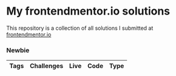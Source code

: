 # My frontendmentor.io solutions

This repository is a collection of all solutions I submitted at [frontendmentor.io](https://frontendmentor.io/)

### Newbie

| Tags | Challenges | Live | Code | Type |
| --- | -- | -- | -- | -- |
